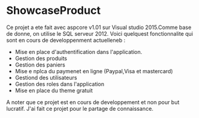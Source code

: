 # ShowcaseProduct
Ce projet a ete fait avec aspcore v1.01 sur Visual studio 2015.Comme base de donne, on utilise le SQL serveur 2012.
Voici quelquest fonctionnalite qui sont en cours de developpenment actuelleneb :

- Mise en place d'authentification  dans l'application.
- Gestion des produits
- Gestion des paniers
- Mise e nplca du paymenet en ligne (Paypal,Visa et mastercard)
- Gestiond des utilisateurs
- Gestion des roles dans l'application
- Mise en place du theme gratuit

A noter que ce projet est en cours de developpement et non pour but lucratif.
J'ai fait ce projet pour le partage de connaissance.

